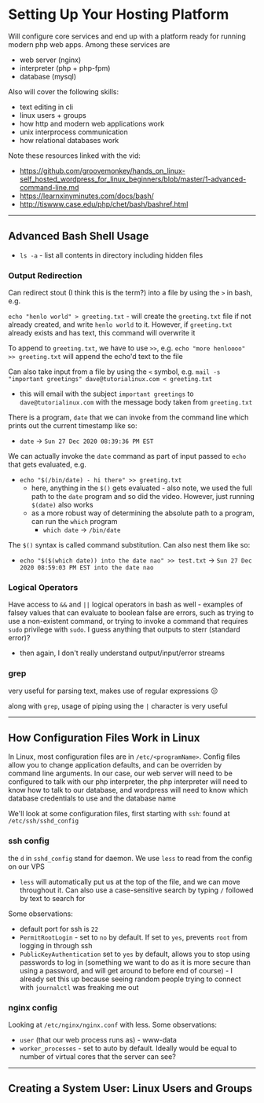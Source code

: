 # Setting Up Your Hosting Platform

Will configure core services and end up with a platform ready for running modern php web apps. Among these services are

- web server (nginx)
- interpreter (php + php-fpm)
- database (mysql)

Also will cover the following skills:

- text editing in cli
- linux users + groups
- how http and modern web applications work
- unix interprocess communication
- how relational databases work

Note these resources linked with the vid:

- https://github.com/groovemonkey/hands_on_linux-self_hosted_wordpress_for_linux_beginners/blob/master/1-advanced-command-line.md
- https://learnxinyminutes.com/docs/bash/
- http://tiswww.case.edu/php/chet/bash/bashref.html

---

## Advanced Bash Shell Usage

- `ls -a` - list all contents in directory including hidden files

### Output Redirection

Can redirect stout (I think this is the term?) into a file by using the `>` in bash, e.g.

`echo "henlo world" > greeting.txt` - will create the `greeting.txt` file if not already created, and write `henlo world` to it. However, if `greeting.txt` already exists and has text, this command will overwrite it

To append to `greeting.txt`, we have to use `>>`, e.g. `echo "more henloooo" >> greeting.txt` will append the echo'd text to the file

Can also take input from a file by using the `<` symbol, e.g. `mail -s "important greetings" dave@tutorialinux.com < greeting.txt`

- this will email with the subject `important greetings` to `dave@tutorialinux.com` with the message body taken from `greeting.txt`

There is a program, `date` that we can invoke from the command line which prints out the current timestamp like so:

- `date` -> `Sun 27 Dec 2020 08:39:36 PM EST`

We can actually invoke the `date` command as part of input passed to `echo` that gets evaluated, e.g.

- `echo "$(/bin/date) - hi there" >> greeting.txt`
  - here, anything in the `$()` gets evaluated - also note, we used the full path to the `date` program and so did the video. However, just running `$(date)` also works
  - as a more robust way of determining the absolute path to a program, can run the `which` program
    - `which date` -> `/bin/date`

The `$()` syntax is called command substitution. Can also nest them like so:

- `echo "$($(which date)) into the date nao" >> test.txt` -> `Sun 27 Dec 2020 08:59:03 PM EST into the date nao`

### Logical Operators

Have access to `&&` and `||` logical operators in bash as well - examples of falsey values that can evaluate to boolean false are errors, such as trying to use a non-existent command, or trying to invoke a command that requires `sudo` privilege with `sudo`. I guess anything that outputs to sterr (standard error)?

- then again, I don't really understand output/input/error streams

### grep

very useful for parsing text, makes use of regular expressions :pensive:

along with `grep`, usage of piping using the `|` character is very useful

---

## How Configuration Files Work in Linux

In Linux, most configuration files are in `/etc/<programName>`. Config files allow you to change application defaults, and can be overriden by command line arguments. In our case, our web server will need to be configured to talk with our php interpreter, the php interpreter will need to know how to talk to our database, and wordpress will need to know which database credentials to use and the database name

We'll look at some configuration files, first starting with `ssh`: found at `/etc/ssh/sshd_config`

### ssh config

the `d` in `sshd_config` stand for daemon. We use `less` to read from the config on our VPS

- `less` will automatically put us at the top of the file, and we can move throughout it. Can also use a case-sensitive search by typing `/` followed by text to search for

Some observations:

- default port for ssh is `22`
- `PermitRootLogin` - set to `no` by default. If set to `yes`, prevents `root` from logging in through ssh
- `PublicKeyAuthentication` set to `yes` by default, allows you to stop using passwords to log in (something we want to do as it is more secure than using a password, and will get around to before end of course) - I already set this up because seeing random people trying to connect with `journalctl` was freaking me out

### nginx config

Looking at `/etc/nginx/nginx.conf` with less. Some observations:

- `user` (that our web process runs as) - www-data
- `worker_processes` - set to auto by default. Ideally would be equal to number of virtual cores that the server can see?

---

## Creating a System User: Linux Users and Groups
